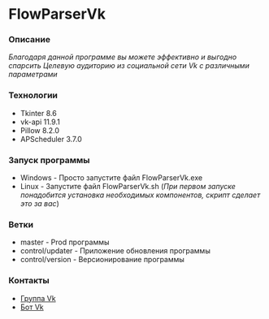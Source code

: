 # FlowParserVk

### Описание
_Благодаря данной программе вы можете эффективно и выгодно спарсить Целевую аудиторию из социальной сети Vk с различными параметрами_

### Технологии
- Tkinter 8.6
- vk-api 11.9.1
- Pillow 8.2.0
- APScheduler 3.7.0

### Запуск программы
- Windows - Просто запустите файл FlowParserVk.exe
- Linux - Запустите файл FlowParserVk.sh (_При первом запуске понадобится установка необходимых компонентов, скрипт сделает это за вас_)

### Ветки
- master - Prod программы
- control/updater - Приложение обновления программы
- control/version - Версионирование программы

### Контакты
- [Группа Vk](https://vk.com/flow_parser_vk)
- [Бот Vk](https://vk.com/im?sel=-203683544)